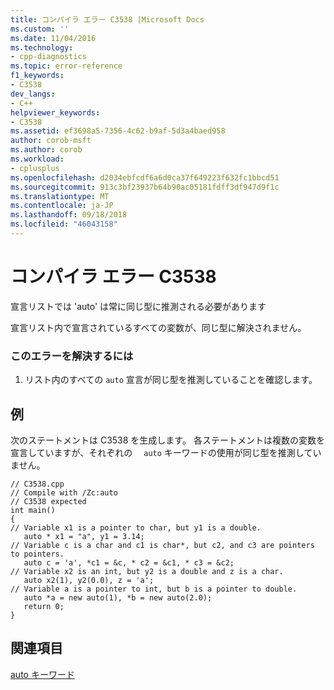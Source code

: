 ```yaml
---
title: コンパイラ エラー C3538 |Microsoft Docs
ms.custom: ''
ms.date: 11/04/2016
ms.technology:
- cpp-diagnostics
ms.topic: error-reference
f1_keywords:
- C3538
dev_langs:
- C++
helpviewer_keywords:
- C3538
ms.assetid: ef3698a5-7356-4c62-b9af-5d3a4baed958
author: corob-msft
ms.author: corob
ms.workload:
- cplusplus
ms.openlocfilehash: d2034ebfcdf6a6d0ca37f649223f632fc1bbcd51
ms.sourcegitcommit: 913c3bf23937b64b90ac05181fdff3df947d9f1c
ms.translationtype: MT
ms.contentlocale: ja-JP
ms.lasthandoff: 09/18/2018
ms.locfileid: "46043158"
---
```

# <a name="compiler-error-c3538"></a>コンパイラ エラー C3538

宣言リストでは 'auto' は常に同じ型に推測される必要があります

宣言リスト内で宣言されているすべての変数が、同じ型に解決されません。

### <a name="to-correct-this-error"></a>このエラーを解決するには

1. リスト内のすべての `auto` 宣言が同じ型を推測していることを確認します。

## <a name="example"></a>例

次のステートメントは C3538 を生成します。 各ステートメントは複数の変数を宣言していますが、それぞれの 　`auto` キーワードの使用が同じ型を推測していません。

```
// C3538.cpp
// Compile with /Zc:auto
// C3538 expected
int main()
{
// Variable x1 is a pointer to char, but y1 is a double.
   auto * x1 = "a", y1 = 3.14;
// Variable c is a char and c1 is char*, but c2, and c3 are pointers to pointers.
   auto c = 'a', *c1 = &c, * c2 = &c1, * c3 = &c2;
// Variable x2 is an int, but y2 is a double and z is a char.
   auto x2(1), y2(0.0), z = 'a';
// Variable a is a pointer to int, but b is a pointer to double.
   auto *a = new auto(1), *b = new auto(2.0);
   return 0;
}
```

## <a name="see-also"></a>関連項目

[auto キーワード](../../cpp/auto-keyword.md)